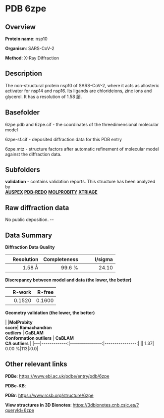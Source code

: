 # PDB 6zpe

## Overview

**Protein name**: nsp10

**Organism**: SARS-CoV-2

**Method**: X-Ray Diffraction

## Description

The non-structural protein nsp10 of SARS-CoV-2, where it acts as allosteric activator for nsp14 and nsp16. Its ligands are chlorideions,  zinc ions and glycerol. It has a resolution of 1.58 脜.

## Basefolder

6zpe.pdb and 6zpe.cif - the coordinates of the threedimensional molecular model

6zpe-sf.cif - deposited diffraction data for this PDB entry

6zpe.mtz - structure factors after automatic refinement of molecular model against the diffraction data.

## Subfolders





**validation** - contains validation reports. This structure has been analyzed by <br>[**AUSPEX**](https://github.com/thorn-lab/coronavirus_structural_task_force/tree/master/pdb/nsp10/SARS-CoV-2/6zpe/validation/auspex) [**PDB-REDO**](https://github.com/thorn-lab/coronavirus_structural_task_force/tree/master/pdb/nsp10/SARS-CoV-2/6zpe/validation/pdb-redo) [**MOLPROBITY**](https://github.com/thorn-lab/coronavirus_structural_task_force/tree/master/pdb/nsp10/SARS-CoV-2/6zpe/validation/molprobity) [**XTRIAGE**](https://github.com/thorn-lab/coronavirus_structural_task_force/blob/master/pdb/nsp10/SARS-CoV-2/6zpe/validation/Xtriage_output.log)   



## Raw diffraction data

No public deposition. --<br> 

## Data Summary
**Diffraction Data Quality**

|   | Resolution | Completeness| I/sigma |
|---|-------------:|----------------:|--------------:|
|   |1.58 Å|99.6  %|<img width=50/>24.10|

**Discrepancy between model and data (the lower, the better)**

|   | **R-work**| **R-free**   
|---|-------------:|----------------:|           
||  0.1520|  0.1600|

**Geometry validation (the lower, the better)**

|   |**MolProbity<br>score**| **Ramachandran<br>outliers** | **CaBLAM<br>Conformation outliers** | **CaBLAM<br>CA outliers** |
|---|-------------:|----------------:|----------------:|
||  1.37|  0.00 %|113|:0.0|

 

 



## Other relevant links 
**PDBe**:  https://www.ebi.ac.uk/pdbe/entry/pdb/6zpe

**PDBe-KB**:  
 
**PDBr**: https://www.rcsb.org/structure/6zpe 

**View structures in 3D Bionotes**: https://3dbionotes.cnb.csic.es/?queryId=6zpe

